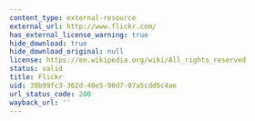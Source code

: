 ```yaml
---
content_type: external-resource
external_url: http://www.flickr.com/
has_external_license_warning: true
hide_download: true
hide_download_original: null
license: https://en.wikipedia.org/wiki/All_rights_reserved
status: valid
title: Flickr
uid: 39b99fc3-362d-40e5-90d7-07a5cdd5c4ae
url_status_code: 200
wayback_url: ''
---
```

